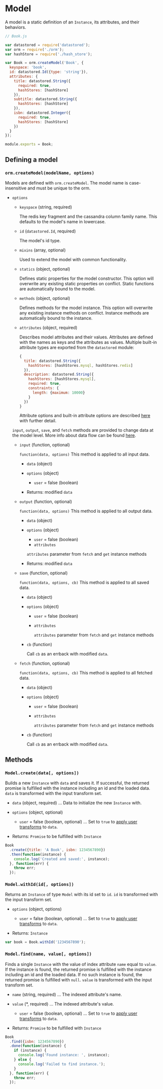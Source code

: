 Model
=====

A model is a static definition of an `Instance`, its attributes, and their behaviors.

```js
// Book.js

var datastored = require('datastored');
var orm = require('./orm');
var hashStore = require('./hash_store');

var Book = orm.createModel('Book', {
  keyspace: 'book',
  id: datastored.Id({type: 'string'}),
  attributes: {
    title: datastored.String({
      required: true,
      hashStores: [hashStore]
    }),
    subtitle: datastored.String({
      hashStores: [hashStore]
    }),
    isbn: datastored.Integer({
      required: true,
      hashStores: [hashStore]
    })
  }
});

module.exports = Book;
```

## Defining a model

### `orm.createModel(modelName, options)`

Models are defined with `orm.createModel`. The model name is case-insensitive and must be unique to the orm.

- `options`

  - `keyspace` (string, required)

    The redis key fragment and the cassandra column family name. This defaults to the model's name in lowercase.

  - `id` (`datastored.Id`, required)

    The model's id type.

  - `mixins` (array, optional)

    Used to extend the model with common functionality.

  - `statics` (object, optional)

    Defines static properties for the model constructor. This option will overwrite any existing static properties on conflict. Static functions are automatically bound to the model.

  - `methods` (object, optional)

    Defines methods for the model instance. This option will overwrite any existing instance methods on conflict. Instance methods are automatically bound to the instance.

  - `attributes` (object, required)

    Describes model attributes and their values. Attributes are defined with the names as keys and the attributes as values. Multiple built-in attribute types are exported from the `datastored` module:

    ```js
    {
      title: datastored.String({
        hashStores: [hashStores.mysql, hashStores.redis]
      }),
      description: datastored.String({
        hashStores: [hashStores.mysql],
        required: true,
        constraints: {
          length: {maximum: 10000}
        }
      })
    }
    ```

    Attribute options and built-in attribute options are described [here](attributes.md) with further detail.

  `input`, `output`, `save`, and `fetch` methods are provided to change data at the model level. More info about data flow can be found [here](data_flow.md).

  - `input` (function, optional)

    `function(data, options)`
    This method is applied to all input data.

    - `data` (object)
    - `options` (object)
      - `user` = false (boolean)

    - Returns: modified `data`

  - `output` (function, optional)

    `function(data, options)`
    This method is applied to all output data.

    - `data` (object)
    - `options` (object)
      - `user` = false (boolean)
      - `attributes`

      `attributes` parameter from `fetch` and `get` instance methods

    - Returns: modified `data`

  - `save` (function, optional)

    `function(data, options, cb)`
    This method is applied to all saved data.

    - `data` (object)
    - `options` (object)
      - `user` = false (boolean)
      - `attributes`

        `attributes` parameter from `fetch` and `get` instance methods

    - `cb` (function)

      Call `cb` as an errback with modified `data`.

  - `fetch` (function, optional)

    `function(data, options, cb)`
    This method is applied to all fetched data.

    - `data` (object)
    - `options` (object)
      - `user` = false (boolean)
      - `attributes`

        `attributes` parameter from `fetch` and `get` instance methods

    - `cb` (function)

      Call `cb` as an errback with modified `data`.

## Methods

### `Model.create(data[, options])`

Builds a new `Instance` with `data` and saves it. If successful, the returned promise is fulfilled with the instance including an id and the loaded data. `data` is transformed with the input transform set.

- `data` (object, required) ... Data to initialize the new `Instance` with.
- `options` (object, optional)
  - `user` = false (boolean, optional) ... Set to `true` to [apply user transforms](security.md) to `data`.

- Returns: `Promise` to be fulfilled with `Instance`

```js
Book
  .create({title: 'A Book', isbn: 1234567890})
  .then(function(instance) {
    console.log('Created and saved:', instance);
  }, function(err) {
    throw err;
  });
```

### `Model.withId(id[, options])`

Returns an `Instance` of type `Model` with its id set to `id`. `id` is transformed with the input transform set.

- `options` (object, options)
  - `user` = false (boolean, optional) ... Set to `true` to [apply user transforms](security.md) to `data`.

- Returns: `Instance`

```js
var book = Book.withId('1234567890');
```

### `Model.find(name, value[, options])`

Finds a single `Instance` with the value of index attribute `name` equal to `value`. If the instance is found, the returned promise is fulfilled with the instance including an id and the loaded data. If no such instance is found, the returned promise is fulfilled with `null`. `value` is transformed with the input transform set.

- `name` (string, required) ... The indexed attribute's name.
- `value` (*, required) ... The indexed attribute's value.
  - `user` = false (boolean, optional) ... Set to `true` to [apply user transforms](security.md) to `data`.

- Returns: `Promise` to be fulfilled with `Instance`

```js
Book
  .find({isbn: 1234567890})
  .done(function(instance) {
    if (instance) {
      console.log('Found instance: ', instance);
    } else {
      console.log('Failed to find instance.');
    }
  }, function(err) {
    throw err;
  });
```
